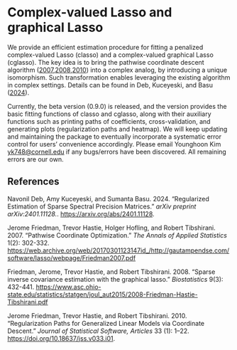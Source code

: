 
# Complex-valued Lasso and graphical Lasso

We provide an efficient estimation procedure for fitting a penalized
complex-valued Lasso (classo) and a complex-valued graphical Lasso
(cglasso). The key idea is to bring the pathwise coordinate descent
algorithm
([2007](#ref-pathwise),[2008](#ref-glasso),[2010](#ref-glmnet)) into a
complex analog, by introducing a unique isomorphism. Such transformation
enables leveraging the existing algorithm in complex settings. Details
can be found in Deb, Kuceyeski, and Basu ([2024](#ref-classo)).

Currently, the beta version (0.9.0) is released, and the version
provides the basic fitting functions of classo and cglasso, along with
their auxiliary functions such as printing paths of coefficients,
cross-validation, and generating plots (regularization paths and
heatmap). We will keep updating and maintaining the package to
eventually incorporate a systematic error control for users’ convenience
accordingly. Please email Younghoon Kim <yk748@cornell.edu> if any
bugs/errors have been discovered. All remaining errors are our own.

## References

<div id="refs-classo" class="references">

Navonil Deb, Amy Kuceyeski, and Sumanta Basu. 2024. “Regularized
Estimation of Sparse Spectral Precision Matrices.” *arXiv preprint
arXiv:2401.11128.*. <https://arxiv.org/abs/2401.11128>.

</div>

Jerome Friedman, Trevor Hastie, Holger Hofling, and Robert Tibshirani.
2007. “Pathwise Coordinate Optimization.” *The Annals of Applied
Statistics* 1(2): 302-332.
<https://web.archive.org/web/20170301123147id_/http://gautampendse.com/software/lasso/webpage/Friedman2007.pdf>

<div id="ref-glasso" class="references">

Friedman, Jerome, Trevor Hastie, and Robert Tibshirani. 2008. “Sparse
inverse covariance estimation with the graphical lasso.” *Biostatistics*
9(3): 432-441.
<https://www.asc.ohio-state.edu/statistics/statgen/joul_aut2015/2008-Friedman-Hastie-Tibshirani.pdf>

<div id="ref-glmnet" class="references">

Jerome Friedman, Trevor Hastie, and Robert Tibshirani. 2010.
“Regularization Paths for Generalized Linear Models via Coordinate
Descent.” *Journal of Statistical Software, Articles* 33 (1): 1–22.
<https://doi.org/10.18637/jss.v033.i01>.

</div>

</div>
